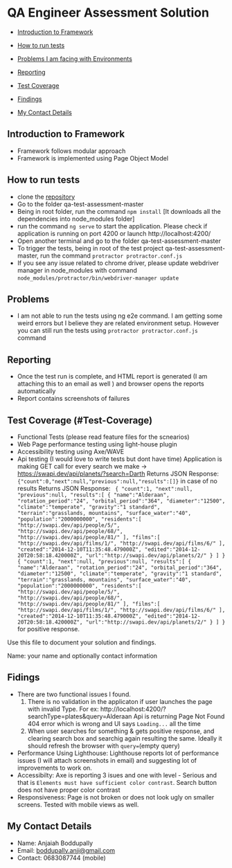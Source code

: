 # QA Engineer Assessment Solution

* [Introduction to Framework](#Introduction-to-Framework)

* [How to run tests](#How-to-run-tests)

* [Problems I am facing with Environments](#Problems)

* [Reporting](#Reports)

* [Test Coverage](#Test-Coverage)

* [Findings](#Fidings)

* [My Contact Details](#my-contact-details)

## Introduction to Framework
* Framework follows modular approach
* Framework is implemented using Page Object Model

## How to run tests
* clone the [repository](https://github.com/AnjiB/anji-protra-assignment)
* Go to the folder qa-test-assessment-master
* Being in root folder, run the command `npm install` [It downloads all the dependencies into node_modules folder]
* run the command `ng serve` to start the application. Please check if application is running on port 4200 or 
launch http://localhost:4200/
* Open another terminal and go to the folder qa-test-assessment-master
* To trigger the tests, being in root of the test project qa-test-assessment-master, run the command `protractor protractor.conf.js`
* If you see any issue related to chrome driver, please update webdriver manager in node_modules with command 
`node_modules/protractor/bin/webdriver-manager update`

## Problems
* I am not able to run the tests using ng e2e command. I am getting some weird errors but I believe they are related environment setup.
However you can still run the tests using `protractor protractor.conf.js` command

## Reporting
* Once the test run is complete, and HTML report is generated (I am attaching this to an email as well ) and browser opens the reports automatically
* Report contains screenshots of failures

## Test Coverage (#Test-Coverage)
* Functional Tests (please read feature files for the scnearios)
* Web Page performance testing using light-house plugin
* Accessibility testing using Axe/WAVE
* Api testing (I would love to write tests but dont have time)
    Application is making GET call for every search we make -> https://swapi.dev/api/planets/?search=Darth
    Returns JSON Response:  `{"count":0,"next":null,"previous":null,"results":[]}` in case of no results
    Returns JSON Response: ```
{
"count":1,
"next":null,
"previous":null,
"results":[
{
"name":"Alderaan",
"rotation_period":"24",
"orbital_period":"364",
"diameter":"12500",
"climate":"temperate",
"gravity":"1 standard",
"terrain":"grasslands, mountains",
"surface_water":"40",
"population":"2000000000",
"residents":[
"http://swapi.dev/api/people/5/",
"http://swapi.dev/api/people/68/",
"http://swapi.dev/api/people/81/"
],
"films":[
"http://swapi.dev/api/films/1/",
"http://swapi.dev/api/films/6/"
],
"created":"2014-12-10T11:35:48.479000Z",
"edited":"2014-12-20T20:58:18.420000Z",
"url":"http://swapi.dev/api/planets/2/"
}
]
}
{
"count":1,
"next":null,
"previous":null,
"results":[
{
"name":"Alderaan",
"rotation_period":"24",
"orbital_period":"364",
"diameter":"12500",
"climate":"temperate",
"gravity":"1 standard",
"terrain":"grasslands, mountains",
"surface_water":"40",
"population":"2000000000",
"residents":[
"http://swapi.dev/api/people/5/",
"http://swapi.dev/api/people/68/",
"http://swapi.dev/api/people/81/"
],
"films":[
"http://swapi.dev/api/films/1/",
"http://swapi.dev/api/films/6/"
],
"created":"2014-12-10T11:35:48.479000Z",
"edited":"2014-12-20T20:58:18.420000Z",
"url":"http://swapi.dev/api/planets/2/"
}
]
}``` for positive response.

Use this file to document your solution and findings.

Name: your name and optionally contact information

## Fidings
* There are two functional issues I found.
    1. There is no validation in the applicaton if user launches the page with invalid Type. 
    For ex: http://localhost:4200/?searchType=plates&query=Alderaan
    Api is returning Page Not Found 404 error which is wrong and UI says `Loading...` all the time
    2. When user searches for something & gets positive response, and clearing search box and searchig again resulting the same.
    Ideally it should refresh the browser with `query=`(empty query)
* Performance Using Lighthouse: Lighthouse reports lot of performance issues (I will attach screenshots in email) and suggesting lot of 
improvements to work on.
* Accessibilty: Axe is reporting 3 isues and one with level - Serious and that is `Elements must have sufficient color contrast`. Search button does not have proper color contrast
* Responsiveness: Page is not broken or does not look ugly on smaller screens. Tested with mobile views as well.

## My Contact Details
* Name: Anjaiah Boddupally
* Email: boddupally.anji@gmail.com
* Contact: 0683087744 (mobile)